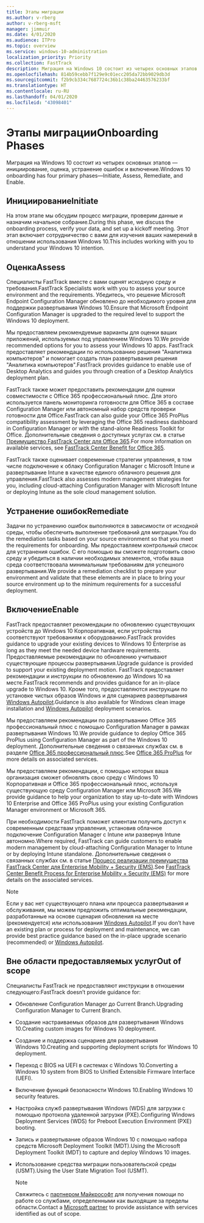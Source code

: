 ```yaml
---
title: Этапы миграции
ms.author: v-rberg
author: v-rberg-msft
manager: jimmuir
ms.date: 4/01/2020
ms.audience: ITPro
ms.topic: overview
ms.service: windows-10-administration
localization_priority: Priority
ms.collection: FastTrack
description: Миграция на Windows 10 состоит из четырех основных этапов — инициирование, оценка, устранение ошибок и включение.
ms.openlocfilehash: 814b59cebb7f129e9c01ecc205da72bb9029db3d
ms.sourcegitcommit: f2b9cb334c7687724c36b1c38ba24463576233bf
ms.translationtype: HT
ms.contentlocale: ru-RU
ms.lasthandoff: 04/01/2020
ms.locfileid: "43098401"
---
```

# <a name="onboarding-phases"></a><span data-ttu-id="e0a87-103">Этапы миграции</span><span class="sxs-lookup"><span data-stu-id="e0a87-103">Onboarding Phases</span></span>

<span data-ttu-id="e0a87-104">Миграция на Windows 10 состоит из четырех основных этапов — инициирование, оценка, устранение ошибок и включение.</span><span class="sxs-lookup"><span data-stu-id="e0a87-104">Windows 10 onboarding has four primary phases—Initiate, Assess, Remediate, and Enable.</span></span>

## <a name="initiate"></a><span data-ttu-id="e0a87-105">Инициирование</span><span class="sxs-lookup"><span data-stu-id="e0a87-105">Initiate</span></span>

<span data-ttu-id="e0a87-106">На этом этапе мы обсудим процесс миграции, проверим данные и назначим начальное собрание.</span><span class="sxs-lookup"><span data-stu-id="e0a87-106">During this phase, we discuss the onboarding process, verify your data, and set up a kickoff meeting.</span></span> <span data-ttu-id="e0a87-107">Этот этап включает сотрудничество с вами для изучения ваших намерений в отношении использования Windows 10.</span><span class="sxs-lookup"><span data-stu-id="e0a87-107">This includes working with you to understand your Windows 10 intention.</span></span>

## <a name="assess"></a><span data-ttu-id="e0a87-108">Оценка</span><span class="sxs-lookup"><span data-stu-id="e0a87-108">Assess</span></span>

<span data-ttu-id="e0a87-109">Специалисты FastTrack вместе с вами оценят исходную среду и требования.</span><span class="sxs-lookup"><span data-stu-id="e0a87-109">FastTrack Specialists work with you to assess your source environment and the requirements.</span></span> <span data-ttu-id="e0a87-110">Убедитесь, что решение Microsoft Endpoint Configuration Manager обновлено до необходимого уровня для поддержки развертывания Windows 10.</span><span class="sxs-lookup"><span data-stu-id="e0a87-110">Ensure that Microsoft Endpoint Configuration Manager is upgraded to the required level to support the Windows 10 deployment.</span></span> 

<span data-ttu-id="e0a87-111">Мы предоставляем рекомендуемые варианты для оценки ваших приложений, используемых под управлением Windows 10.</span><span class="sxs-lookup"><span data-stu-id="e0a87-111">We provide recommended options for you to assess your Windows 10 apps.</span></span> <span data-ttu-id="e0a87-112">FastTrack предоставляет рекомендации по использованию решения "Аналитика компьютеров" и помогает создать план развертывания решения "Аналитика компьютеров".</span><span class="sxs-lookup"><span data-stu-id="e0a87-112">FastTrack provides guidance to enable use of Desktop Analytics and guides you through creation of a Desktop Analytics deployment plan.</span></span>

<span data-ttu-id="e0a87-113">FastTrack также может предоставить рекомендации для оценки совместимости с Office 365 профессиональный плюс. Для этого используется панель мониторинга готовности для Office 365 в составе Configuration Manager или автономный набор средств проверки готовности для Office.</span><span class="sxs-lookup"><span data-stu-id="e0a87-113">FastTrack can also guide your Office 365 ProPlus compatibility assessment by leveraging the Office 365 readiness dashboard in Configuration Manager or with the stand-alone Readiness Toolkit for Office.</span></span> <span data-ttu-id="e0a87-114">Дополнительные сведения о доступных услугах см. в статье [Преимущество FastTrack Center для Office 365](O365-fasttrack-benefit-for-office-365.md).</span><span class="sxs-lookup"><span data-stu-id="e0a87-114">For more information on available services, see [FastTrack Center Benefit for Office 365](O365-fasttrack-benefit-for-office-365.md).</span></span> 

<span data-ttu-id="e0a87-115">FastTrack также оценивает современные стратегии управления, в том числе подключение к облаку Configuration Manager с Microsoft Intune и развертывание Intune в качестве единого облачного решения для управления.</span><span class="sxs-lookup"><span data-stu-id="e0a87-115">FastTrack also assesses modern management strategies for you, including cloud-attaching Configuration Manager with Microsoft Intune or deploying Intune as the sole cloud management solution.</span></span>

## <a name="remediate"></a><span data-ttu-id="e0a87-116">Устранение ошибок</span><span class="sxs-lookup"><span data-stu-id="e0a87-116">Remediate</span></span>

<span data-ttu-id="e0a87-117">Задачи по устранению ошибок выполняются в зависимости от исходной среды, чтобы обеспечить выполнение требований для миграции.</span><span class="sxs-lookup"><span data-stu-id="e0a87-117">You do the remediation tasks based on your source environment so that you meet the requirements for onboarding.</span></span> <span data-ttu-id="e0a87-118">Мы предоставляем контрольный список для устранения ошибок. С его помощью вы сможете подготовить свою среду и убедиться в наличии необходимых элементов, чтобы ваша среда соответствовала минимальным требованиям для успешного развертывания.</span><span class="sxs-lookup"><span data-stu-id="e0a87-118">We provide a remediation checklist to prepare your environment and validate that these elements are in place to bring your source environment up to the minimum requirements for a successful deployment.</span></span> 

## <a name="enable"></a><span data-ttu-id="e0a87-119">Включение</span><span class="sxs-lookup"><span data-stu-id="e0a87-119">Enable</span></span>

<span data-ttu-id="e0a87-120">FastTrack предоставляет рекомендации по обновлению существующих устройств до Windows 10 Корпоративная, если устройства соответствуют требованиям к оборудованию.</span><span class="sxs-lookup"><span data-stu-id="e0a87-120">FastTrack provides guidance to upgrade your existing devices to Windows 10 Enterprise as long as they meet the needed device hardware requirements.</span></span> <span data-ttu-id="e0a87-121">Предоставляемые рекомендации по обновлению учитывают существующие процессы развертывания.</span><span class="sxs-lookup"><span data-stu-id="e0a87-121">Upgrade guidance is provided to support your existing deployment motion.</span></span> <span data-ttu-id="e0a87-122">FastTrack предоставляет рекомендации и инструкции по обновлению до Windows 10 на месте.</span><span class="sxs-lookup"><span data-stu-id="e0a87-122">FastTrack recommends and provides guidance for an in-place upgrade to Windows 10.</span></span> <span data-ttu-id="e0a87-123">Кроме того, предоставляются инструкции по установке чистых образов Windows и для сценариев развертывания [Windows Autopilot](EMS-onboarding-phases.md#windows-autopilot).</span><span class="sxs-lookup"><span data-stu-id="e0a87-123">Guidance is also available for Windows clean image installation and [Windows Autopilot](EMS-onboarding-phases.md#windows-autopilot) deployment scenarios.</span></span> 

<span data-ttu-id="e0a87-124">Мы предоставляем рекомендации по развертыванию Office 365 профессиональный плюс с помощью Configuration Manager в рамках развертывания Windows 10.</span><span class="sxs-lookup"><span data-stu-id="e0a87-124">We provide guidance to deploy Office 365 ProPlus using Configuration Manager as part of the Windows 10 deployment.</span></span> <span data-ttu-id="e0a87-125">Дополнительные сведения о связанных службах см. в разделе [Office 365 профессиональный плюс](O365-onboarding-and-migration.md#office-365-proplus).</span><span class="sxs-lookup"><span data-stu-id="e0a87-125">See [Office 365 ProPlus](O365-onboarding-and-migration.md#office-365-proplus) for more details on associated services.</span></span>

<span data-ttu-id="e0a87-126">Мы предоставляем рекомендации, с помощью которых ваша организация сможет обновлять свою среду с Windows 10 Корпоративная и Office 365 профессиональный плюс, используя существующую среду Configuration Manager или Microsoft 365.</span><span class="sxs-lookup"><span data-stu-id="e0a87-126">We provide guidance to help your organization to stay up-to-date with Windows 10 Enterprise and Office 365 ProPlus using your existing Configuration Manager environment or Microsoft 365.</span></span>

<span data-ttu-id="e0a87-127">При необходимости FastTrack поможет клиентам получить доступ к современным средствам управления, установив облачное подключение Configuration Manager с Intune или развернув Intune автономно.</span><span class="sxs-lookup"><span data-stu-id="e0a87-127">Where required, FastTrack can guide customers to enable modern management by cloud-attaching Configuration Manager to Intune or by deploying Intune standalone.</span></span> <span data-ttu-id="e0a87-128">Дополнительные сведения о связанных службах см. в статье [Процесс реализации преимущества FastTrack Center для Enterprise Mobility + Security (EMS)](EMS-fasttrack-process.md).</span><span class="sxs-lookup"><span data-stu-id="e0a87-128">See [FastTrack Center Benefit Process for Enterprise Mobility + Security (EMS)](EMS-fasttrack-process.md) for more details on the associated services.</span></span>

> [!NOTE]
> <span data-ttu-id="e0a87-129">Если у вас нет существующего плана или процесса развертывания и обслуживания, мы можем предложить оптимальные рекомендации, разработанные на основе сценария обновления на месте (рекомендуется) или использования [Windows Autopilot](EMS-onboarding-phases.md#windows-autopilot).</span><span class="sxs-lookup"><span data-stu-id="e0a87-129">If you don’t have an existing plan or process for deployment and maintenance, we can provide best practice guidance based on the in-place upgrade scenario (recommended) or [Windows Autopilot](EMS-onboarding-phases.md#windows-autopilot).</span></span>

## <a name="out-of-scope"></a><span data-ttu-id="e0a87-130">Вне области предоставляемых услуг</span><span class="sxs-lookup"><span data-stu-id="e0a87-130">Out of scope</span></span>

<span data-ttu-id="e0a87-131">Специалисты FastTrack не предоставляют инструкции в отношении следующего:</span><span class="sxs-lookup"><span data-stu-id="e0a87-131">FastTrack doesn’t provide guidance for:</span></span>

- <span data-ttu-id="e0a87-132">Обновление Configuration Manager до Current Branch.</span><span class="sxs-lookup"><span data-stu-id="e0a87-132">Upgrading Configuration Manager to Current Branch.</span></span>
- <span data-ttu-id="e0a87-133">Создание настраиваемых образов для развертывания Windows 10.</span><span class="sxs-lookup"><span data-stu-id="e0a87-133">Creating custom images for Windows 10 deployment.</span></span>
- <span data-ttu-id="e0a87-134">Создание и поддержка сценариев для развертывания Windows 10.</span><span class="sxs-lookup"><span data-stu-id="e0a87-134">Creating and supporting deployment scripts for Windows 10 deployment.</span></span>
- <span data-ttu-id="e0a87-135">Переход с BIOS на UEFI в системах с Windows 10.</span><span class="sxs-lookup"><span data-stu-id="e0a87-135">Converting a Windows 10 system from BIOS to Unified Extensible Firmware Interface (UEFI).</span></span>
- <span data-ttu-id="e0a87-136">Включение функций безопасности Windows 10.</span><span class="sxs-lookup"><span data-stu-id="e0a87-136">Enabling Windows 10 security features.</span></span> 
- <span data-ttu-id="e0a87-137">Настройка служб развертывания Windows (WDS) для загрузки с помощью протокола удаленной загрузки (PXE).</span><span class="sxs-lookup"><span data-stu-id="e0a87-137">Configuring Windows Deployment Services (WDS) for Preboot Execution Environment (PXE) booting.</span></span>
- <span data-ttu-id="e0a87-138">Запись и развертывание образов Windows 10 с помощью набора средств Microsoft Deployment Toolkit (MDT).</span><span class="sxs-lookup"><span data-stu-id="e0a87-138">Using the Microsoft Deployment Toolkit (MDT) to capture and deploy Windows 10 images.</span></span>
- <span data-ttu-id="e0a87-139">Использование средства миграции пользовательской среды (USMT).</span><span class="sxs-lookup"><span data-stu-id="e0a87-139">Using the User State Migration Tool (USMT).</span></span>

  > [!NOTE]
  > <span data-ttu-id="e0a87-140">Свяжитесь с [партнером Майкрософт](https://go.microsoft.com/fwlink/?linkid=2080150) для получения помощи по работе со службами, определенными как выходящие за пределы области.</span><span class="sxs-lookup"><span data-stu-id="e0a87-140">Contact a [Microsoft partner](https://go.microsoft.com/fwlink/?linkid=2080150) to provide assistance with services identified as out of scope.</span></span>

 